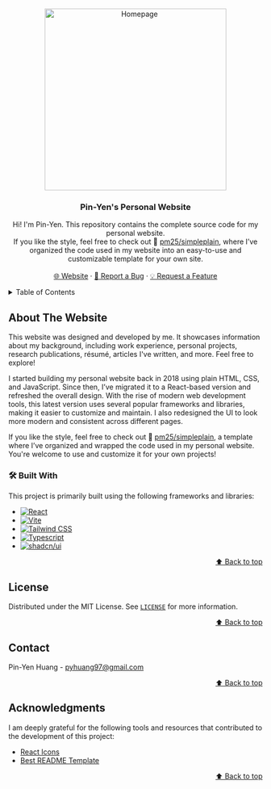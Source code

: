<!--
origin repo: https://github.com/pm25/simpleplain
author: Pin-Yen Huang
-->

<a id="readme-top"></a>

<!-- PROJECT LOGO -->
<br />
<div align="center">
  <a href="https://pm25.github.io">
    <img src="preview/homepage.webp" alt="Homepage" width="360" />
  </a>

  <h3>Pin-Yen's Personal Website</h3>

  <p>
    Hi! I'm Pin-Yen. This repository contains the complete source code for my personal website.<br />
    If you like the style, feel free to check out 🥪 <a href="https://github.com/pm25/simpleplain">pm25/simpleplain</a>, where I’ve organized the code used in my website into an easy-to-use and customizable template for your own site.
    <br /><br />
    <a href="https://pm25.github.io">🌐 Website</a> ·
    <a href="https://github.com/pm25/pm25.github.io/issues/new?labels=bug&template=bug-report---.md">🐞 Report a Bug</a> ·
    <a href="https://github.com/pm25/pm25.github.io/issues/new?labels=enhancement&template=feature-request---.md">💡 Request a Feature</a>
  </p>
</div>

<!-- TABLE OF CONTENTS -->
<details>
  <summary>Table of Contents</summary>
  <ol>
    <li><a href="#about-the-template">About The Website</a></li>
    <li><a href="#license">License</a></li>
    <li><a href="#contact">Contact</a></li>
    <li><a href="#acknowledgments">Acknowledgments</a></li>
  </ol>
</details>

<!-- ABOUT THE PROJECT -->

## About The Website

This website was designed and developed by me. It showcases information about my background, including work experience, personal projects, research publications, résumé, articles I've written, and more. Feel free to explore!

I started building my personal website back in 2018 using plain HTML, CSS, and JavaScript. Since then, I’ve migrated it to a React-based version and refreshed the overall design. With the rise of modern web development tools, this latest version uses several popular frameworks and libraries, making it easier to customize and maintain. I also redesigned the UI to look more modern and consistent across different pages.

If you like the style, feel free to check out 🥪 <a href="https://github.com/pm25/simpleplain">pm25/simpleplain</a>, a template where I’ve organized and wrapped the code used in my personal website. You're welcome to use and customize it for your own projects!

### 🛠️ Built With

This project is primarily built using the following frameworks and libraries:

-   [![React][React.js]][React-url]
-   [![Vite][Vite]][Vite-url]
-   [![Tailwind CSS][Tailwind.css]][Tailwind-url]
-   [![Typescript][Typescript]][Typescript-url]
-   [![shadcn/ui][shadcn.ui]][shadcn-url]

<p align="right"><a href="#readme-top">⬆️ Back to top</a></p>

<!-- LICENSE -->

## License

Distributed under the MIT License. See [`LICENSE`](./LICENSE) for more information.

<p align="right"><a href="#readme-top">⬆️ Back to top</a></p>

<!-- CONTACT -->

## Contact

Pin-Yen Huang - [pyhuang97@gmail.com](mailto:pyhuang97@gmail.com)

<p align="right"><a href="#readme-top">⬆️ Back to top</a></p>

<!-- ACKNOWLEDGMENTS -->

## Acknowledgments

I am deeply grateful for the following tools and resources that contributed to the development of this project:

-   [React Icons](https://react-icons.github.io/react-icons)
-   [Best README Template](https://github.com/othneildrew/Best-README-Template)

<p align="right"><a href="#readme-top">⬆️ Back to top</a></p>

<!-- MARKDOWN LINKS & IMAGES -->
<!-- https://www.markdownguide.org/basic-syntax/#reference-style-links -->

[React.js]: https://img.shields.io/badge/React-20232A?style=for-the-badge&logo=react&logoColor=61DAFB
[React-url]: https://react.dev
[shadcn.ui]: https://img.shields.io/badge/shadcn/ui-000000?style=for-the-badge&logo=shadcn/ui&logoColor=white
[shadcn-url]: https://ui.shadcn.com
[Tailwind.css]: https://img.shields.io/badge/Tailwind_CSS-grey?style=for-the-badge&logo=tailwind-css&logoColor=38B2AC
[Tailwind-url]: https://tailwindcss.com
[Typescript]: https://img.shields.io/badge/TypeScript-3178C6?style=for-the-badge&logo=typescript&logoColor=white
[Typescript-url]: https://www.typescriptlang.org
[Vite]: https://img.shields.io/badge/Vite-646CFF?style=for-the-badge&logo=Vite&logoColor=white
[Vite-url]: https://vite.dev
